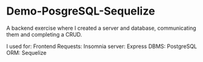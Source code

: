 # Demo-PosgreSQL-Sequelize

A backend exercise where I created a server and database,
communicating them and completing a CRUD.

I used for:
Frontend Requests: Insomnia
server: Express
DBMS: PostgreSQL
ORM: Sequelize
